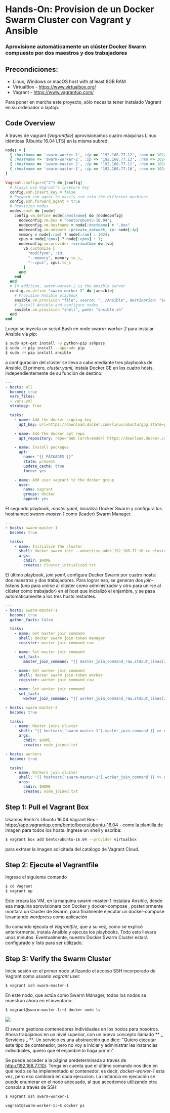 # Hands-On: Provision de un Docker Swarm Cluster con Vagrant y Ansible

### Aprovisione automáticamente un clúster Docker Swarm compuesto por dos maestros y dos trabajadores

## Precondiciones:

* Linux, Windows or macOS host with at least 8GB RAM
* VirtualBox - https://www.virtualbox.org/
* Vagrant - https://www.vagrantup.com/

Para poner en marcha este proyecto, sólo necesita tener instalado Vagrant en su ordenador o laptop.


## Code Overview

A traves de vagrant (_Vagrantfile_) aprovisionamos cuatro máquinas Linux idénticas (Ubuntu 16.04 LTS) en la misma subred:


```ruby
nodes = [
  { :hostname => 'swarm-worker-1', :ip => '192.168.77.12', :ram => 1024, :cpus => 1 },
  { :hostname => 'swarm-worker-2', :ip => '192.168.77.13', :ram => 1024, :cpus => 1 },
  { :hostname => 'swarm-master-2', :ip => '192.168.77.11', :ram => 1024, :cpus => 1 },
  { :hostname => 'swarm-master-1', :ip => '192.168.77.10', :ram => 1024, :cpus => 1 }
]

Vagrant.configure("2") do |config|
  # Always use Vagrant's insecure key
  config.ssh.insert_key = false
  # Forward ssh agent to easily ssh into the different machines
  config.ssh.forward_agent = true
  # Provision nodes
  nodes.each do |node|
    config.vm.define node[:hostname] do |nodeconfig|
      nodeconfig.vm.box = "bento/ubuntu-16.04";
      nodeconfig.vm.hostname = node[:hostname] + ".box"
      nodeconfig.vm.network :private_network, ip: node[:ip]
      memory = node[:ram] ? node[:ram] : 1024;
      cpus = node[:cpus] ? node[:cpus] : 1;
      nodeconfig.vm.provider :virtualbox do |vb|
        vb.customize [
          "modifyvm", :id,
          "--memory", memory.to_s,
          "--cpus", cpus.to_s
        ]
      end
    end
  end
  # In addition, swarm-worker-2 is the Ansible server
  config.vm.define "swarm-worker-2" do |ansible|
    # Provision Ansible playbook
    ansible.vm.provision "file", source: "../Ansible", destination: "$HOME"
    # Install Ansible and configure nodes
    ansible.vm.provision "shell", path: "ansible.sh"
  end
end
```

Luego se inyecta un script Bash en node _swarm-worker-2_ para  instalar Ansible via _pip_:

```sh
$ sudo apt-get install -y python-pip sshpass
$ sudo -H pip install --upgrade pip
$ sudo -H pip install ansible
```

a configuración del clúster se lleva a cabo mediante tres playbooks de Ansible. El primero, _cluster.yaml_, instala Docker CE en los cuatro hosts, independientemente de su función de destino:

```yaml
---
- hosts: all
  become: true
  vars_files:
  - vars.yml
  strategy: free

  tasks:
    - name: Add the docker signing key
      apt_key: url=https://download.docker.com/linux/ubuntu/gpg state=present

    - name: Add the docker apt repo
      apt_repository: repo='deb [arch=amd64] https://download.docker.com/linux/ubuntu xenial stable' state=present

    - name: Install packages
      apt:
        name: "{{ PACKAGES }}"
        state: present
        update_cache: true
        force: yes

    - name: Add user vagrant to the docker group
      user:
        name: vagrant
        groups: docker
        append: yes
```

El segundo playbook, _master.yaml_, Inicializa Docker Swarm y configura los hostnamed _swarm-master-1_ como  (leader) Swarm Manager.

```yaml
---
- hosts: swarm-master-1
  become: true

  tasks:
    - name: Initialize the cluster
      shell: docker swarm init --advertise-addr 192.168.77.10 >> cluster_initialized.txt
      args:
        chdir: $HOME
        creates: cluster_initialized.txt
```

El último playbook, _join.yaml_, configura Docker Swarm por cuatro hosts: dos maestros  y dos trabajadores. Para lograr eso, se generan dos _join-tokens_ (uno para unirse al clúster como administrador y otro para unirse al clúster como trabajador) en el host que inicializó el enjambre, y se pasa automáticamente a los tres hosts restantes.
```yaml
---
- hosts: swarm-master-1
  become: true
  gather_facts: false

  tasks:
    - name: Get master join command
      shell: docker swarm join-token manager
      register: master_join_command_raw

    - name: Set master join command
      set_fact:
        master_join_command: "{{ master_join_command_raw.stdout_lines[2] }}"

    - name: Get worker join command
      shell: docker swarm join-token worker
      register: worker_join_command_raw

    - name: Set worker join command
      set_fact:
        worker_join_command: "{{ worker_join_command_raw.stdout_lines[2] }}"

- hosts: swarm-master-2
  become: true

  tasks:
    - name: Master joins cluster
      shell: "{{ hostvars['swarm-master-1'].master_join_command }} >> node_joined.txt"
      args:
        chdir: $HOME
        creates: node_joined.txt

- hosts: workers
  become: true

  tasks:
    - name: Workers join cluster
      shell: "{{ hostvars['swarm-master-1'].worker_join_command }} >> node_joined.txt"
      args:
        chdir: $HOME
        creates: node_joined.txt
```

## Step 1: Pull el Vagrant Box

Usamos Bento's Ubuntu 16.04 Vagrant Box - https://app.vagrantup.com/bento/boxes/ubuntu-16.04 - como la plantilla de imagen para todos los hosts. Ingrese un shell y escriba:

```sh
$ vagrant box add bento/ubuntu-16.04 --provider virtualbox
```
para extraer la imagen solicitada del catálogo de Vagrant Cloud.

## Step 2: Ejecute el Vagrantfile

Ingrese el siguiente comando

```sh
$ cd Vagrant
$ vagrant up
```

Este creara las VM, en la maquina swarm-master-1 instalara Ansible, desde esa maquina aprovisionara con Docker y docker-compose , posteriormente montara un Cluster de Swarm, para finalmente ejecutar un docker-compose levantando wordpress como aplicación


Su comando ejecuta el _Vagrantfile_, que a su vez, como se explicó anteriormente, instala Ansible y ejecuta los playbooks. Todo esto llevará unos minutos. Eventualmente, nuestro Docker Swarm Cluster estará configurado y listo para ser utilizado.

## Step 3: Verify the Swarm Cluster

Inicie sesión en el primer nodo utilizando el acceso SSH incorporado de Vagrant como usuario _vagrant_ user:

```sh
$ vagrant ssh swarm-master-1
```

En este nodo, que actúa como Swarm Manager, todos los nodos se muestran ahora en el inventario:

```sh
$ vagrant@swarm-master-1:~$ docker node ls
```

![][1]

El swarm gestiona contenedores individuales en los nodos para nosotros. Ahora trabajamos en un nivel superior, con un nuevo concepto llamado ** _ Servicios _ **. Un servicio es una abstracción que dice: "Quiero ejecutar este tipo de contenedor, pero no voy a iniciar y administrar las instancias individuales, quiero que el enjambre lo haga por mí".



Se puede acceder a la página predeterminada a traves de   http://192.168.77.10/. Tenga en cuenta que el último comando nos dice en qué nodo se ha implementado el contenedor, es decir, _docker-worker-1_ esta vez, pero eso cambiará en cada ejecución. La instancia en ejecución se puede enumerar en el nodo adecuado, al que accedemos utilizando otra consola a través de SSH:


```sh
$ vagrant ssh swarm-worker-1

vagrant@swarm-worker-1:~$ docker ps
```


[1]: ./Images/swarm-001.png
[2]: ./Images/swarm-002.png
[3]: ./Images/swarm-003.png
[4]: ./Images/swarm-004.png
[5]: ./Images/swarm-005.png
[6]: ./Images/swarm-006.png
[7]: ./Images/swarm-007.png
[8]: ./Images/swarm-008.png
[9]: ./Images/swarm-009.png